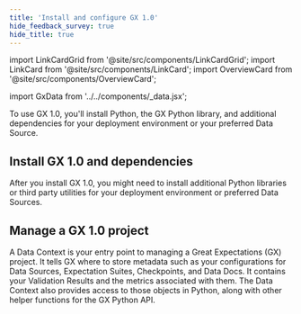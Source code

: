 ```yaml
---
title: 'Install and configure GX 1.0'
hide_feedback_survey: true
hide_title: true
---
```


import LinkCardGrid from '@site/src/components/LinkCardGrid';
import LinkCard from '@site/src/components/LinkCard';
import OverviewCard from '@site/src/components/OverviewCard';

import GxData from '../../components/_data.jsx';


<OverviewCard title={frontMatter.title}>

  To use GX 1.0, you'll install Python, the GX Python library, and additional dependencies for your deployment environment or your preferred Data Source.

</OverviewCard>

## Install GX 1.0 and dependencies

After you install GX 1.0, you might need to install additional Python libraries or third party utilities for your deployment environment or preferred Data Sources.

<LinkCardGrid>
  <LinkCard 
    topIcon 
    label="Install GX 1.0"
    description="Install Python and the GX 1.0 Python library."
    to="/core/installation_and_setup/install_gx" 
    icon="/img/expectation_icon.svg" 
  />
  <LinkCard 
    topIcon 
    label="Amazon S3"
    description="Install and set up support for Amazon S3 and GX"
    to="/core/installation_and_setup/additional_dependencies?dependencies=amazon" 
    icon="/img/expectation_icon.svg" 
  />
<LinkCard 
    topIcon 
    label="Azure Blob Storage"
    description="Install and set up support for Azure Blob Storage and GX"
    to="/core/installation_and_setup/additional_dependencies?dependencies=azure" 
    icon="/img/expectation_icon.svg" 
  />
<LinkCard 
    topIcon 
    label="Google Cloud Storage"
    description="Install and set up support for Google Cloud Storage and GX"
    to="/core/installation_and_setup/additional_dependencies?dependencies=gcs" 
    icon="/img/expectation_icon.svg" 
  />
<LinkCard 
    topIcon 
    label="SQL Data Sources"
    description="Install and set up support for SQL Data Sources and GX"
    to="/core/installation_and_setup/additional_dependencies?dependencies=sql" 
    icon="/img/expectation_icon.svg" 
  />
</LinkCardGrid>

## Manage a GX 1.0 project

A Data Context is your entry point to managing a Great Expectations (GX) project. It tells GX where to store metadata such as your configurations for Data Sources, Expectation Suites, Checkpoints, and Data Docs. It contains your Validation Results and the metrics associated with them. The Data Context also provides access to those objects in Python, along with other helper functions for the GX Python API.

<LinkCardGrid>

  <LinkCard 
    topIcon 
    label="Manage Data Contexts"
    description="Create, retrieve, and manage Data Contexts (your entry point to the GX API) in a Python script."
    to="/core/installation_and_setup/manage_data_contexts" 
    icon="/img/expectation_icon.svg" 
  />
  <LinkCard 
    topIcon 
    label="Manage Credentials"
    description="Securely store and access the credentials needed for certain environments and Data Sources."
    to="/core/installation_and_setup/manage_credentials" 
    icon="/img/expectation_icon.svg" 
  />
  <LinkCard 
    topIcon 
    label="Manage Stores"
    description="Manage the locations that GX stores configuration information"
    to="/core/installation_and_setup/manage_metadata_stores" 
    icon="/img/expectation_icon.svg" 
  />
  <LinkCard 
    topIcon 
    label="Manage Data Docs"
    description="Host and share human readable documentation about your Expectations and Validation Results."
    to="/core/installation_and_setup/manage_data_docs" 
    icon="/img/expectation_icon.svg" 
  />

</LinkCardGrid>
